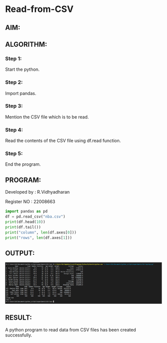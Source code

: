 # Read-from-CSV

## AIM:

## ALGORITHM:
### Step 1:
Start the python.

### Step 2:
Import pandas.

### Step 3:
Mention the CSV file which is to be read.

### Step 4:
Read the contents of the CSV file using df.read function.

### Step 5:
End the program.

## PROGRAM:
Developed by : R.Vidhyadharan

Register NO : 22008663
~~~py
import pandas as pd
df = pd.read_csv("nba.csv")
print(df.head(10))
print(df.tail())
print("column", len(df.axes[0]))
print("rows", len(df.axes[1]))
~~~

## OUTPUT:
![output](/read%20output.png)

## RESULT:
A python program to read data from CSV files has been created successfully.
